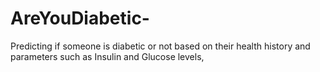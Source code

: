 # AreYouDiabetic-
Predicting if someone is diabetic or not based on their health history and parameters such as Insulin and Glucose levels, 
